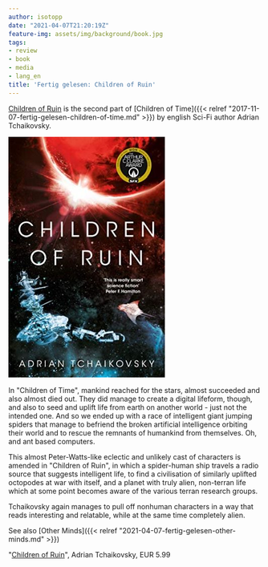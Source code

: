 ```yaml
---
author: isotopp
date: "2021-04-07T21:20:19Z"
feature-img: assets/img/background/book.jpg
tags:
- review
- book
- media
- lang_en
title: 'Fertig gelesen: Children of Ruin'
---
```

[Children of Ruin](https://www.amazon.de/Children-Ruin-Time-Novels-English-ebook/dp/B07KPMJ7V9/) is the second part of [Children of Time]({{< relref "2017-11-07-fertig-gelesen-children-of-time.md" >}}) by english Sci-Fi author Adrian Tchaikovsky.

[![](/uploads/2021/04/children-of-ruin.jpg)](https://www.amazon.de/Children-Ruin-Time-Novels-English-ebook/dp/B07KPMJ7V9/)

In "Children of Time", mankind reached for the stars, almost succeeded and also almost died out. They did manage to create a digital lifeform, though, and also to seed and uplift life from earth on another world - just not the intended one. And so we ended up with a race of intelligent giant jumping spiders that manage to befriend the broken artificial intelligence orbiting their world and to rescue the remnants of humankind from themselves. Oh, and ant based computers.

This almost Peter-Watts-like eclectic and unlikely cast of characters is amended in "Children of Ruin", in which a spider-human ship travels a radio source that suggests intelligent life, to find a civilisation of similarly uplifted octopodes at war with itself, and a planet with truly alien, non-terran life which at some point becomes aware of the various terran research groups.

Tchaikovsky again manages to pull off nonhuman characters in a way that reads interesting and relatable, while at the same time completely alien.

See also [Other Minds]({{< relref "2021-04-07-fertig-gelesen-other-minds.md" >}})

"[Children of Ruin](https://www.amazon.de/Children-Ruin-Time-Novels-English-ebook/dp/B07KPMJ7V9/)", Adrian Tchaikovsky, EUR 5.99
